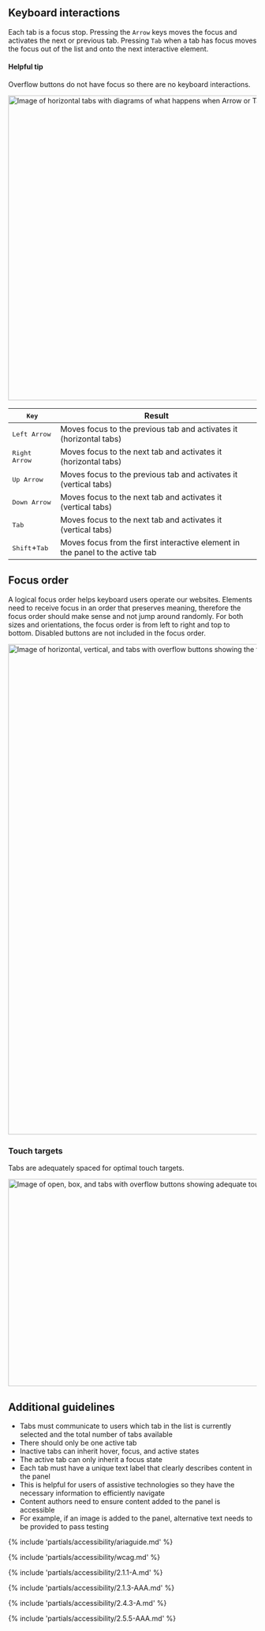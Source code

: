 
## Keyboard interactions
Each tab is a focus stop. Pressing the <code>Arrow</code> keys moves the focus and activates the next or previous tab. Pressing <code>Tab</code> when a tab has focus moves the focus out of the list and onto the next interactive element.

<rh-alert state="info">
  <h4 slot="header">Helpful tip</h4>
  <p>Overflow buttons do not have focus so there are no keyboard interactions.</p>
</rh-alert>

<uxdot-example color-palette="lightest" width-adjustment="872px">
  <img alt="Image of horizontal tabs with diagrams of what happens when Arrow or Tab keys are pressed"
       src="../tabs-a11y-keyboard-interactions.png"
       width="872"
       height="618">
</uxdot-example>

<rh-table>

| <kbd>Key</kbd>                  | Result                                                                        |
| ------------------------------- | ----------------------------------------------------------------------------- |
| <kbd>Left Arrow</kbd>           | Moves focus to the previous tab and activates it (horizontal tabs)            |
| <kbd>Right Arrow</kbd>          | Moves focus to the next tab and activates it (horizontal tabs)                |
| <kbd>Up Arrow</kbd>             | Moves focus to the previous tab and activates it (vertical tabs)              |
| <kbd>Down Arrow</kbd>           | Moves focus to the next tab and activates it (vertical tabs)                  |
| <kbd>Tab</kbd>                  | Moves focus to the next tab and activates it (vertical tabs)                  |
| <kbd>Shift</kbd>+<kbd>Tab</kbd> | Moves focus from the first interactive element in the panel to the active tab |

</rh-table>


## Focus order

A logical focus order helps keyboard users operate our websites. Elements need to receive focus in an order that preserves meaning, therefore the focus order should make sense and not jump around randomly. For both sizes and orientations, the focus order is from left to right and top to bottom. Disabled buttons are not included in the focus order.

<uxdot-example color-palette="lightest" width-adjustment="872px">
  <img alt="Image of horizontal, vertical, and tabs with overflow buttons showing the focus order from left to right and top to bottom"
       src="../tabs-a11y-focus-order.png"
       width="872"
       height="994">
</uxdot-example>


### Touch targets

Tabs are adequately spaced for optimal touch targets.

<uxdot-example color-palette="lightest" width-adjustment="872px">
  <img alt="Image of open, box, and tabs with overflow buttons showing adequate touch target spacing"
       src="../tabs-a11y-touch-targets.png"
       width="872"
       height="420">
</uxdot-example>


## Additional guidelines
- Tabs must communicate to users which tab in the list is currently selected and the total number of tabs available
- There should only be one active tab
- Inactive tabs can inherit hover, focus, and active states
- The active tab can only inherit a focus state
- Each tab must have a unique text label that clearly describes content in the panel
- This is helpful for users of assistive technologies so they have the necessary information to efficiently navigate
- Content authors need to ensure content added to the panel is accessible
- For example, if an image is added to the panel, alternative text needs to be provided to pass testing

{% include 'partials/accessibility/ariaguide.md' %}

{% include 'partials/accessibility/wcag.md' %}

{% include 'partials/accessibility/2.1.1-A.md' %}

{% include 'partials/accessibility/2.1.3-AAA.md' %}

{% include 'partials/accessibility/2.4.3-A.md' %}

{% include 'partials/accessibility/2.5.5-AAA.md' %}
